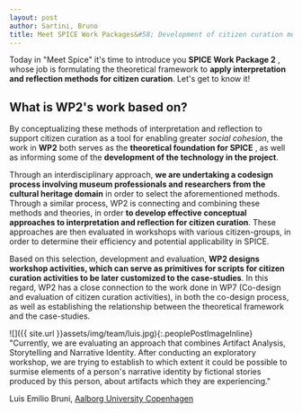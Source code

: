 ```yaml
---
layout: post
author: Sartini, Bruno
title: Meet SPICE Work Packages&#58; Development of citizen curation methods
---
```


Today in &quot;Meet Spice&quot; it&#39;s time to introduce you **SPICE Work Package 2** , whose job is formulating the theoretical framework to **apply interpretation and reflection methods for citizen curation**. Let&#39;s get to know it!

## What is WP2&#39;s work based on?

By conceptualizing these methods of interpretation and reflection to support citizen curation as a tool for enabling greater _social cohesion_, the work in  **WP2** both serves as the  **theoretical foundation for SPICE** , as well as informing some of the  **development of the technology in the project**.

Through an interdisciplinary approach,  **we are undertaking a codesign process involving museum professionals and researchers from the cultural heritage domain**  in order to select the aforementioned methods. Through a similar process, WP2 is connecting and combining these methods and theories, in order  **to develop effective conceptual approaches to interpretation and reflection for citizen curation**. These approaches are then evaluated in workshops with various citizen-groups, in order to determine their efficiency and potential applicability in SPICE.

Based on this selection, development and evaluation,  **WP2 designs workshop activities, which can serve as primitives for scripts for citizen curation activities to be later customized to the case-studies**. In this regard, WP2 has a close connection to the work done in WP7 (Co-design and evaluation of citizen curation activities), in both the co-design process, as well as establishing the relationship between the theoretical framework and the case-studies.


![]({{ site.url }}assets/img/team/luis.jpg){:.peoplePostImageInline}
&quot;Currently, we are evaluating an approach that combines Artifact Analysis, Storytelling and Narrative Identity. After conducting an exploratory workshop, we are trying to establish to which extent it could be possible to surmise elements of a person&#39;s narrative identity by fictional stories produced by this person, about artifacts which they are experiencing.&quot; 

Luis Emilio Bruni, [Aalborg University Copenhagen](https://www.en.aau.dk/)
